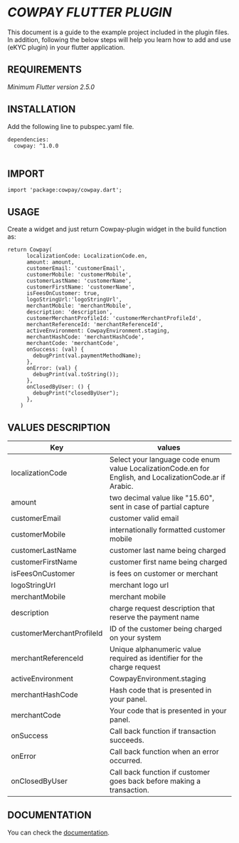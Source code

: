 # *COWPAY FLUTTER PLUGIN*

This document is a guide to the example project included in the plugin files. In addition, following the below steps will help you learn how to add and use (eKYC plugin) in your flutter application.


## REQUIREMENTS

_Minimum Flutter version 2.5.0_


## INSTALLATION

Add the following line to pubspec.yaml file.
```
dependencies:
  cowpay: ^1.0.0
  
```


## IMPORT

```
import 'package:cowpay/cowpay.dart';
```


## USAGE

Create a widget and just return Cowpay-plugin widget in the build function as:
```
return Cowpay(
      localizationCode: LocalizationCode.en,
      amount: amount,
      customerEmail: 'customerEmail',
      customerMobile: 'customerMobile',
      customerLastName: 'customerName',
      customerFirstName: 'customerName',
      isFeesOnCustomer: true,
      logoStringUrl:'logoStringUrl',
      merchantMobile: 'merchantMobile',
      description: 'description',
      customerMerchantProfileId: 'customerMerchantProfileId',
      merchantReferenceId: 'merchantReferenceId',
      activeEnvironment: CowpayEnvironment.staging,
      merchantHashCode: 'merchantHashCode',
      merchantCode: 'merchantCode',
      onSuccess: (val) {
        debugPrint(val.paymentMethodName);
      },
      onError: (val) {
        debugPrint(val.toString());
      },
      onClosedByUser: () {
        debugPrint("closedByUser");
      },
    )
```


## VALUES DESCRIPTION

| Key                       | values                                                                                                   |
|---------------------------|----------------------------------------------------------------------------------------------------------|
| localizationCode          | Select your language code enum value LocalizationCode.en for English, and LocalizationCode.ar if Arabic. |
| amount                    | two decimal value like "15.60", sent in case of partial capture                                          |
| customerEmail             | customer valid email                                                                                     |
| customerMobile            | internationally formatted customer mobile                                                                |
| customerLastName          | customer last name being charged                                                                         |
| customerFirstName         | customer first name being charged                                                                        |
| isFeesOnCustomer          | is fees on customer or merchant                                                                          |
| logoStringUrl             | merchant logo url                                                                                        |
| merchantMobile            | merchant mobile                                                                                          |
| description               | charge request description that reserve the payment name                                                 |
| customerMerchantProfileId | ID of the customer being charged on your system                                                          |
| merchantReferenceId       | Unique alphanumeric value required as identifier for the charge request                                  |
| activeEnvironment         | CowpayEnvironment.staging                                                                                || CowpayEnvironment.production   |
| merchantHashCode          | Hash code that is presented in your panel.                                                               |
| merchantCode              | Your code that is presented in your panel.                                                               |
| onSuccess                 | Call back function if transaction succeeds.                                                              |
| onError                   | Call back function when an error occurred.                                                               |
| onClosedByUser            | Call back function if customer goes back before making a transaction.                                    |



## DOCUMENTATION

You can  check the [documentation](https://lumin-soft.gitbook.io/cowpay/cowpay-flutter-plugin).


